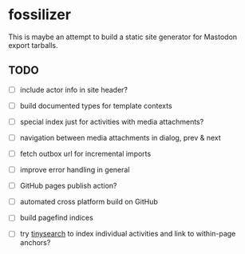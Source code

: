 # fossilizer

This is maybe an attempt to build a static site generator for Mastodon export tarballs.

## TODO

- [ ] include actor info in site header?
- [ ] build documented types for template contexts
- [ ] special index just for activities with media attachments?
- [ ] navigation between media attachments in dialog, prev & next
- [ ] fetch outbox url for incremental imports
- [ ] improve error handling in general
- [ ] GitHub pages publish action?
- [ ] automated cross platform build on GitHub
- [ ] build pagefind indices
- [ ] try [tinysearch](https://github.com/tinysearch/tinysearch) to index individual activities and link to within-page anchors?

